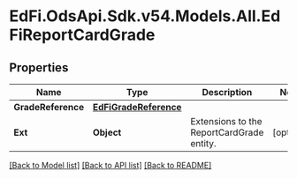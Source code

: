 # EdFi.OdsApi.Sdk.v54.Models.All.EdFiReportCardGrade

## Properties

Name | Type | Description | Notes
------------ | ------------- | ------------- | -------------
**GradeReference** | [**EdFiGradeReference**](EdFiGradeReference.md) |  | 
**Ext** | **Object** | Extensions to the ReportCardGrade entity. | [optional] 

[[Back to Model list]](../README.md#documentation-for-models) [[Back to API list]](../README.md#documentation-for-api-endpoints) [[Back to README]](../README.md)

